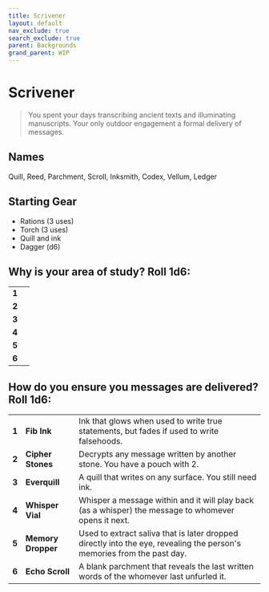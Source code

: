 ```yaml
---
title: Scrivener
layout: default
nav_exclude: true
search_exclude: true
parent: Backgrounds
grand_parent: WIP
---
```


# Scrivener

> You spent your days transcribing ancient texts and illuminating manuscripts. Your only outdoor engagement a formal delivery of messages.

## Names
Quill, Reed, Parchment, Scroll, Inksmith, Codex, Vellum, Ledger

## Starting Gear

- Rations (3 uses)
- Torch (3 uses)
- Quill and ink
- Dagger (d6)

## Why is your area of study? Roll 1d6:


|       |     |
| ----- | --- |
| **1** |     |
| **2** |     |
| **3** |     |
| **4** |     |
| **5** |     |
| **6** |     |

## How do you ensure you messages are delivered? Roll 1d6:

|       |                    |                                                                                                                        |
| ----- | ------------------ | ---------------------------------------------------------------------------------------------------------------------- |
| **1** | **Fib Ink**        | Ink that glows when used to write true statements, but fades if used to write falsehoods.                              |
| **2** | **Cipher Stones**  | Decrypts any message written by another stone. You have a pouch with 2.                                                |
| **3** | **Everquill**      | A quill that writes on any surface. You still need ink.                                                                |
| **4** | **Whisper Vial**   | Whisper a message within and it will play back (as a whisper) the message to whomever opens it next.                   |
| **5** | **Memory Dropper** | Used to extract saliva that is later dropped directly into the eye, revealing the person's memories from the past day. |
| **6** | **Echo Scroll**    | A blank parchment that reveals the last written words of the whomever last  unfurled it.                               |